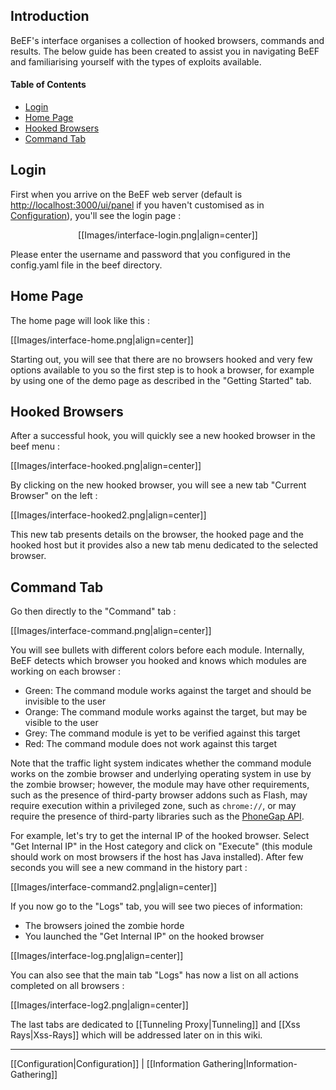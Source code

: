 ## Introduction
BeEF's interface organises a collection of hooked browsers, commands and results. The below guide has been created to assist you in navigating BeEF and familiarising yourself with the types of exploits available.

#### Table of Contents

* [Login](#login)
* [Home Page](#home-page)
* [Hooked Browsers](#hooked-browsers)
* [Command Tab](#command-tab)


## Login
First when you arrive on the BeEF web server (default is [http://localhost:3000/ui/panel](http://localhost:3000/ui/panel) if you haven't customised as in [Configuration](https://github.com/beefproject/beef/wiki/Configuration)), you'll see the login page :

<p align="center">
[[Images/interface-login.png|align=center]]
</p>

Please enter the username and password that you configured in the config.yaml file in the beef directory.


## Home Page

The home page will look like this :

[[Images/interface-home.png|align=center]]

Starting out, you will see that there are no browsers hooked and very few options available to you so the first step is to hook a browser, for example by using one of the demo page as described in the "Getting Started" tab.

## Hooked Browsers

After a successful hook, you will quickly see a new hooked browser in the beef menu :

[[Images/interface-hooked.png|align=center]]

By clicking on the new hooked browser, you will see a new tab "Current Browser" on the left :

[[Images/interface-hooked2.png|align=center]]

This new tab presents details on the browser, the hooked page and the hooked host but it provides also a new tab menu dedicated to the selected browser.

## Command Tab

Go then directly to the "Command" tab :

[[Images/interface-command.png|align=center]]

You will see bullets with different colors before each module. Internally, BeEF detects which browser you hooked and knows which modules are working on each browser :

* Green: The command module works against the target and should be invisible to the user
* Orange: The command module works against the target, but may be visible to the user
* Grey: The command module is yet to be verified against this target
* Red: The command module does not work against this target

Note that the traffic light system indicates whether the command module works on the zombie browser and underlying operating system in use by the zombie browser; however, the module may have other requirements, such as the presence of third-party browser addons such as Flash, may require execution within a privileged zone, such as `chrome://`, or may require the presence of third-party libraries such as the [PhoneGap API](https://phonegap.com/).

For example, let's try to get the internal IP of the hooked browser. Select "Get Internal IP" in the Host category and click on "Execute" (this module should work on most browsers if the host has Java installed). After few seconds you will see a new command in the history part :

[[Images/interface-command2.png|align=center]]

If you now go to the "Logs" tab, you will see two pieces of information:

* The browsers joined the zombie horde
* You launched the "Get Internal IP" on the hooked browser

[[Images/interface-log.png|align=center]]

You can also see that the main tab "Logs" has now a list on all actions completed on all browsers :

[[Images/interface-log2.png|align=center]]

The last tabs are dedicated to [[Tunneling Proxy|Tunneling]] and [[Xss Rays|Xss-Rays]] which will be addressed later on in this wiki.

***

[[Configuration|Configuration]] | [[Information Gathering|Information-Gathering]]